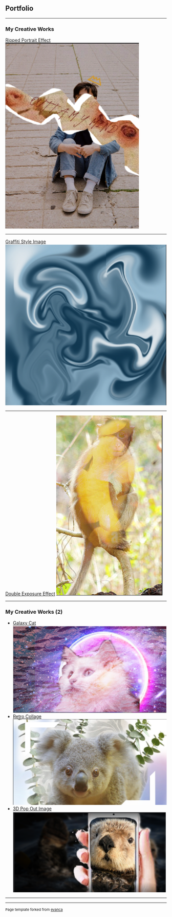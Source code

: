 ## Portfolio

---

### My Creative Works

[Ripped Portrait Effect](/sample_page)
<img src="images/image_2021-12-08_101614.png?raw=true"/>

---
[Graffiti Style Image](/pdf/sample_presentation.pdf)
<img src="images/image_2021-12-08_101643.png?raw=true"/>

---
[Double Exposure Effect](http://example.com/)
<img src="images/image_2021-12-08_101702.png?raw=true"/>

---

### My Creative Works (2)

- [Galaxy Cat](http://example.com/)
  <img src="images/image_2021-12-17_103538.png?raw=true"/>
- [Retro Collage](http://example.com/)
  <img src="images/image_2021-12-17_103605.png?raw=true"/>
- [3D Pop Out Image](http://example.com/)
  <img src="images/image_2021-12-17_103616.png?raw=true"/>

---




---
<p style="font-size:11px">Page template forked from <a href="https://github.com/evanca/quick-portfolio">evanca</a></p>
<!-- Remove above link if you don't want to attibute -->

